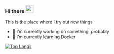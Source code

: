 ### Hi there <a href="https://boonjo.github.io/"><img src="https://media.giphy.com/media/hvRJCLFzcasrR4ia7z/giphy.gif" width="25px"></a>
This is the place where I try out new things

- 🔭 I’m currently working on something, probably
- 🌱 I’m currently learning Docker


[![Top Langs](https://github-readme-stats.vercel.app/api/top-langs/?username=boonjo)](https://github.com/anuraghazra/github-readme-stats)
